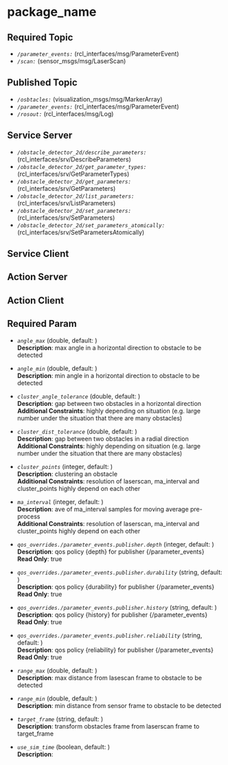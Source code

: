 # package_name
## Required Topic
- *`/parameter_events:`* (rcl_interfaces/msg/ParameterEvent)  
- *`/scan:`* (sensor_msgs/msg/LaserScan)  
## Published Topic
- *`/osbtacles:`* (visualization_msgs/msg/MarkerArray)  
- *`/parameter_events:`* (rcl_interfaces/msg/ParameterEvent)  
- *`/rosout:`* (rcl_interfaces/msg/Log)  
## Service Server
- *`/obstacle_detector_2d/describe_parameters:`* (rcl_interfaces/srv/DescribeParameters)  
- *`/obstacle_detector_2d/get_parameter_types:`* (rcl_interfaces/srv/GetParameterTypes)  
- *`/obstacle_detector_2d/get_parameters:`* (rcl_interfaces/srv/GetParameters)  
- *`/obstacle_detector_2d/list_parameters:`* (rcl_interfaces/srv/ListParameters)  
- *`/obstacle_detector_2d/set_parameters:`* (rcl_interfaces/srv/SetParameters)  
- *`/obstacle_detector_2d/set_parameters_atomically:`* (rcl_interfaces/srv/SetParametersAtomically)  
## Service Client
## Action Server
## Action Client

## Required Param
- *`angle_max`* (double, default: )  
  **Description**:  max angle in a horizontal direction to obstacle to be detected  

- *`angle_min`* (double, default: )  
  **Description**:  min angle in a horizontal direction to obstacle to be detected  

- *`cluster_angle_tolerance`* (double, default: )  
  **Description**:  gap between two obstacles in a horizontal direction  
  **Additional Constraints**: highly depending on situation (e.g. large number under the situation that there are many obstacles) 

- *`cluster_dist_tolerance`* (double, default: )  
  **Description**:  gap between two obstacles in a radial direction  
  **Additional Constraints**: highly depending on situation (e.g. large number under the situation that there are many obstacles) 

- *`cluster_points`* (integer, default: )  
  **Description**:  clustering an obstacle  
  **Additional Constraints**: resolution of laserscan, ma_interval and cluster_points highly depend on each other 

- *`ma_interval`* (integer, default: )  
  **Description**:  ave of ma_interval samples for moving average pre-process  
  **Additional Constraints**: resolution of laserscan, ma_interval and cluster_points highly depend on each other 

- *`qos_overrides./parameter_events.publisher.depth`* (integer, default: )  
  **Description**:  qos policy {depth} for publisher {/parameter_events}  
  **Read Only**: true

- *`qos_overrides./parameter_events.publisher.durability`* (string, default: )  
  **Description**:  qos policy {durability} for publisher {/parameter_events}  
  **Read Only**: true

- *`qos_overrides./parameter_events.publisher.history`* (string, default: )  
  **Description**:  qos policy {history} for publisher {/parameter_events}  
  **Read Only**: true

- *`qos_overrides./parameter_events.publisher.reliability`* (string, default: )  
  **Description**:  qos policy {reliability} for publisher {/parameter_events}  
  **Read Only**: true

- *`range_max`* (double, default: )  
  **Description**:  max distance from lasescan frame to obstacle to be detected  

- *`range_min`* (double, default: )  
  **Description**:  min distance from sensor frame to obstacle to be detected  

- *`target_frame`* (string, default: )  
  **Description**:  transform obstacles frame from laserscan frame to target_frame  

- *`use_sim_time`* (boolean, default: )  
  **Description**:   

